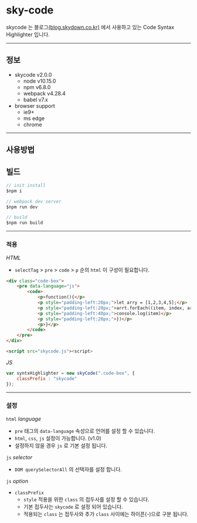 # sky-code

skycode 는 블로그[(blog.skydown.co.kr)](https://blog.skydown.co.kr) 에서 사용하고 있는 Code Syntax Highlighter 입니다.

***

## 정보

* skycode v2.0.0
	* node v10.15.0
	* npm v6.8.0
	* webpack v4.28.4
	* babel v7.x
* browser support
	* ie9+
	* ms edge
	* chrome

***

## 사용방법

## 빌드

```js
// init install
$npm i

// webpack dev server
$npm run dev

// build
$npm run build
```

***

### 적용

*HTML*

* ```selectTag``` > ```pre``` > ```code``` > ```p``` 순의 ```html``` 이 구성이 필요합니다.

```html
<div class="code-box">
	<pre data-language="js">
		<code>
			<p>function(){</p>
			<p style="padding-left:20px;">let arry = [1,2,3,4,5];</p>
			<p style="padding-left:20px;">arrt.forEach((item, index, arr) => {</p>
			<p style="padding-left:40px;">console.log(item)</p>
			<p style="padding-left:20px;">})</p>
			<p>}</p>
		</code>
	</pre>
</div>

<script src="skycode.js"><script>
```

*JS*

```js
var syntxHighlighter = new skyCode(".code-box", {
	classPrefix : "skycode"
});
```

***

### 설정

```html``` *language*

* ```pre``` 태그의 ```data-language``` 속성으로 언어를 설정 할 수 있습니다.
* ```html```, ```css```, ```js``` 설정이 가능합니다. (v1.0)
* 설정하지 않을 경우 ```js``` 로 기본 설정 됩니다.

```js``` *selector*

* ```DOM querySelectorAll``` 의 선택자를 설정 합니다.

```js``` *option*

* ```classPrefix```
	* ```style``` 적용을 위한 ```class``` 의 접두사를 설정 할 수 있습니다.
	* 기본 접두사는 ```skycode``` 로 설정 되어 있습니다.
	* 적용되는 ```class``` 는 접두사와 추가 ```class``` 사이에는 하이픈(-)으로 구분 됩니다.
